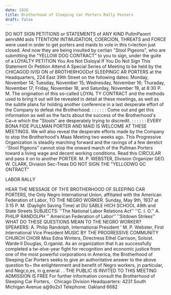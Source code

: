 ```yaml
---
date: 1926
title: Brotherhood of Sleeping Car Porters Rally Posters
draft: false
---
```

DO NOT SIGN PETITIONS or STATEMENTS of ANY KIND
PullmPaonrt aenrsMd aids
TTENTION!
INTlMJDATION, COERCION, THREATS and FORCE were used in order to get porters and
maids to vole in this t>lection just closed. And now they are being insulted by certian "Stool Pigeons", who
are submitting the "YELLOW DOG CONTRACT" to you to sign, under the guite of a LOYALTY
PETITION
You Are Not Disloyal If You Do Not
Sign This Statement Or Petition
Attend A Special Series of Meeting to be held by the
CHICAGOD IVISI ON of BROTHERHOODof SLEEPINGC AR
PORTERS at the Headquarters, 224 East 39th Street on the
following dates:
Monday, November 14; Tuesday, November 15; Wednesday, November 16; Thuraday, November 17;
Friday, November 18, and Saturday, November 19, at 8:30 P. M.
The origination of this so-called LOYAL TY CONTRACT and the methods used to bring it out will be
revealed in detail at these meetings, as well as the subtle plans for holding another conference in a last desperate
effort of the Company to defeat rhe Brotherhood. : : : : : :
Come out and get this information as well as the facts about the success of the Brotherhood's Ca~e
which the "Stools" are desperately trying to discredit. : : : : : :
EVERY BONA FIDE PULLMAN PORTER AND MAID
IS WELCOME AT THESE MEETINGS.
We will also reveal the desperate efforts made by the Company to stop the Brotherhood's Maas Meeting two
weeks ago.
This Progressive Organization is steadily marching forward and the ravings of a few derelict
·'Stool Pigeons" cannot stop the onward march of the Pullman Porters toward a living wage
and decent working conditions.
Read this CIRCULAR and pass it on to another PORTER.
M. P. WEBSTER, Division Organizer GEO. W. CLARK, Diviaion Sec-Treas
DO NOT SIGN THE
"YELLODWO GC ONTRACT"

LABOR RALLY 

HEAR THE MESSAGE OF TH'E BROTHERHOOD OF SLEEPING CAR
PORTERS, the Only Negro International Union, affiliated with the
American Federation of Labor, TO THE NEGRO WORKER.
Sunday, May 9th, 1937
at
3:15 P. M. (Daylight Saving Time)
at
DU SABLE HICH SCHOOL
49th and State Streets
SUBJECTS:
''The National Labor Relations Act''
''C. I. O.''
A. PHILIP RANDOLPH '' American Federation of Labor''
''Sitdown Strikes''
WHAT DO THESE QUESTIONS MEAN TO THE NEGRO WORKER?
SPEAKERS:
A. Philip Randolph, International President
' M. P. Webster, First International Vice President
MUSIC BY THE PROGRESSIVE COMMUNITY CHURCH CHOIR
Miss Edna Winters, Directress
Ethel Carrison, Soloist. Warde·II Douglas, O.rganist.
As an organization that h.as successfully completed a tw-elve-year fight for recognition and economic
justice from one of the most powerful corporations in America, the Brotherhood of Sleeping
Car Porters seeks to give an authoritative answer to the above question fo~ the enlightenment
and benefit of Negro workers, jn particular, and Negr,o,es, in g,eneral .
.
THE PUBLIC IS INVITED TO THIS MEETING ADMISSION IS FREE
For further information consult the Brotherhood of Sleeping Car Porters,
· Chicago Division Headquarters:
4231 South Michigan Avenue a@9o2s1 Telephone: Oakland 6682